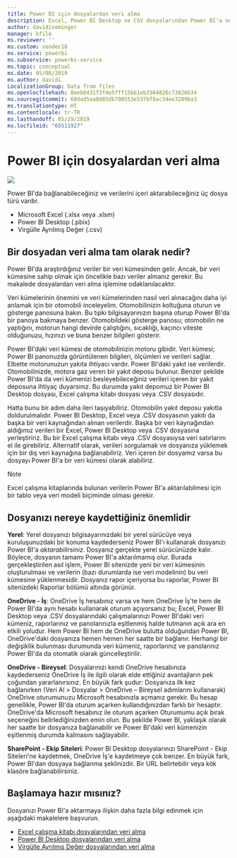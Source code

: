 ```yaml
---
title: Power BI için dosyalardan veri alma
description: Excel, Power BI Desktop ve CSV dosyalarından Power BI'a veri almayı öğrenin
author: davidiseminger
manager: kfile
ms.reviewer: ''
ms.custom: seodec18
ms.service: powerbi
ms.subservice: powerbi-service
ms.topic: conceptual
ms.date: 05/08/2019
ms.author: davidi
LocalizationGroup: Data from files
ms.openlocfilehash: 8eeb8431f3f4e5fff15bb1eb2984826c73826b34
ms.sourcegitcommit: 60dad5aa0d85db790553e537bf8ac34ee3289ba3
ms.translationtype: HT
ms.contentlocale: tr-TR
ms.lasthandoff: 05/29/2019
ms.locfileid: "65511927"
---
```

# <a name="get-data-from-files-for-power-bi"></a>Power BI için dosyalardan veri alma
![](media/service-get-data-from-files/file_icons.png)

Power BI'da bağlanabileceğiniz ve verilerini içeri aktarabileceğiniz üç dosya türü vardır.

* Microsoft Excel (.xlsx veya .xlsm)
* Power BI Desktop (.pbix)
* Virgülle Ayrılmış Değer (.csv)

## <a name="what-does-get-data-from-a-file-really-mean"></a>Bir dosyadan veri alma tam olarak nedir?
Power BI'da araştırdığınız veriler bir veri kümesinden gelir. Ancak, bir veri kümesine sahip olmak için öncelikle bazı veriler almanız gerekir. Bu makalede dosyalardan veri alma işlemine odaklanılacaktır.

Veri kümelerinin önemini ve veri kümelerinden nasıl veri alınacağını daha iyi anlamak için bir otomobili inceleyelim. Otomobilinizin koltuğuna oturun ve gösterge panosuna bakın. Bu tıpkı bilgisayarınızın başına oturup Power BI'da bir panoya bakmaya benzer. Otomobildeki gösterge panosu; otomobilin ne yaptığını, motorun hangi devirde çalıştığını, sıcaklığı, kaçıncı viteste olduğunuzu, hızınızı ve buna benzer bilgileri gösterir.

Power BI'daki veri kümesi de otomobilinizin motoru gibidir. Veri kümesi; Power BI panonuzda görüntülenen bilgileri, ölçümleri ve verileri sağlar. Elbette motorunuzun yakıta ihtiyacı vardır. Power BI'daki yakıt ise verilerdir. Otomobilinizde, motora gaz veren bir yakıt deposu bulunur. Benzer şekilde Power BI'da da veri kümenizi besleyebileceğiniz verileri içeren bir yakıt deposuna ihtiyaç duyarsınız. Bu durumda yakıt depomuz bir Power BI Desktop dosyası, Excel çalışma kitabı dosyası veya .CSV dosyasıdır.

Hatta bunu bir adım daha ileri taşıyabiliriz. Otomobilin yakıt deposu yakıtla doldurulmalıdır. Power BI Desktop, Excel veya .CSV dosyasının yakıtı da başka bir veri kaynağından alınan verilerdir. Başka bir veri kaynağından aldığımız verileri bir Excel, Power BI Desktop veya .CSV dosyasına yerleştiririz. Bu bir Excel çalışma kitabı veya .CSV dosyasıysa veri satırlarını el ile girebiliriz. Alternatif olarak, verileri sorgulamak ve dosyanıza yüklemek için bir dış veri kaynağına bağlanabiliriz. Veri içeren bir dosyamız varsa bu dosyayı Power BI'a bir veri kümesi olarak alabiliriz.

> [!NOTE]
> Excel çalışma kitaplarında bulunan verilerin Power BI'a aktarılabilmesi için bir tablo veya veri modeli biçiminde olması gerekir.
> 
> 

## <a name="where-your-file-is-saved-makes-a-difference"></a>Dosyanızı nereye kaydettiğiniz önemlidir
**Yerel**: Yerel dosyanızı bilgisayarınızdaki bir yerel sürücüye veya kuruluşunuzdaki bir konuma kaydederseniz Power BI'ı kullanarak dosyanızı Power BI'a *aktarabilirsiniz*. Dosyanız gerçekte yerel sürücünüzde kalır. Böylece, dosyanın tamamı Power BI'a aktarılmamış olur. Burada gerçekleştirilen asıl işlem, Power BI sitenizde yeni bir veri kümesinin oluşturulması ve verilerin (bazı durumlarda ise veri modelinin) bu veri kümesine yüklenmesidir. Dosyanız rapor içeriyorsa bu raporlar, Power BI sitenizdeki Raporlar bölümü altında görünür.

**OneDrive - İş**: OneDrive İş hesabınız varsa ve hem OneDrive İş'te hem de Power BI'da aynı hesabı kullanarak oturum açıyorsanız bu; Excel, Power BI Desktop veya .CSV dosyalarındaki çalışmalarınızı Power BI'daki veri kümeniz, raporlarınız ve panolarınızla eşitlenmiş halde tutmanın açık ara en etkili yoludur. Hem Power BI hem de OneDrive bulutta olduğundan Power BI, OneDrive'daki dosyanıza hemen hemen her saatte bir bağlanır. Herhangi bir değişiklik bulunması durumunda veri kümeniz, raporlarınız ve panolarınız Power BI'da da otomatik olarak güncelleştirilir.

**OneDrive - Bireysel**: Dosyalarınızı kendi OneDrive hesabınıza kaydederseniz OneDrive İş ile ilgili olarak elde ettiğiniz avantajların pek çoğundan yararlanırsınız. En büyük fark şudur: Dosyanıza ilk kez bağlanırken (Veri Al > Dosyalar > OneDrive – Bireysel adımlarını kullanarak) OneDrive oturumunuzu Microsoft hesabınızla açmanız gerekir. Bu hesap genellikle, Power BI'da oturum açarken kullandığınızdan farklı bir hesaptır. OneDrive'da Microsoft hesabınız ile oturum açarken Oturumumu açık bırak seçeneğini belirlediğinizden emin olun. Bu şekilde Power BI, yaklaşık olarak her saatte bir dosyanıza bağlanabilir ve Power BI'daki veri kümenizin eşitlenmiş durumda kalmasını sağlayabilir.

**SharePoint - Ekip Siteleri**: Power BI Desktop dosyalarınızı SharePoint - Ekip Siteleri'ne kaydetmek, OneDrive İş'e kaydetmeye çok benzer. En büyük fark, Power BI'dan dosyaya bağlanma şeklinizdir. Bir URL belirtebilir veya kök klasöre bağlanabilirsiniz.

## <a name="ready-to-get-started"></a>Başlamaya hazır mısınız?
Dosyanızı Power BI'a aktarmaya ilişkin daha fazla bilgi edinmek için aşağıdaki makalelere başvurun.

* [Excel çalışma kitabı dosyalarından veri alma](service-excel-workbook-files.md)
* [Power BI Desktop dosyalarından veri alma](service-desktop-files.md)
* [Virgülle Ayrılmış Değer dosyalarından veri alma](service-comma-separated-value-files.md)

